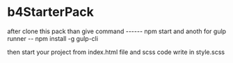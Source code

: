 # b4StarterPack
after clone this pack than give command ------ npm start
and anoth for gulp runner --  npm install -g gulp-cli

then start your project from index.html file
and scss code write in style.scss
